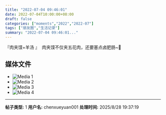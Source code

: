 ```yaml
---
title: "2022-07-04 09:46:01"
date: 2022-07-04T10:00:00+08:00
draft: false
categories: ["moments","2022","2022-07"]
tags: ["朋友圈","生活记录"]
summary: "2022-07-04 09:46:01..."
---
```


『肉夹馍+羊汤 』
​
​肉夹馍不仅夹五花肉，还要塞点卤肥肠~🤤

## 媒体文件

- ![Media 1](/Moments/photos/2022-07-04/202207040946010.jpg)
- ![Media 2](/Moments/photos/2022-07-04/202207040946011.jpg)
- ![Media 3](/Moments/photos/2022-07-04/202207040946012.jpg)
- ![Media 4](/Moments/photos/2022-07-04/202207040946013.jpg)

---

**帖子类型:** 1
**用户名:** chenxueyuan001
**处理时间:** 2025/8/28 19:37:19
